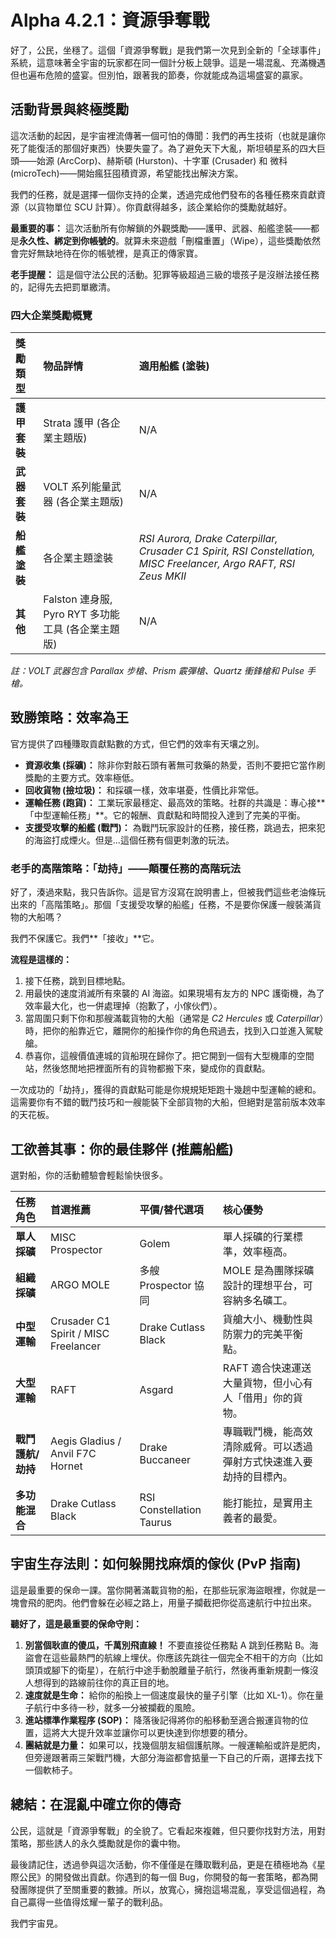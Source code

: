 # Alpha 4.2.1：資源爭奪戰

好了，公民，坐穩了。這個「資源爭奪戰」是我們第一次見到全新的「全球事件」系統，這意味著全宇宙的玩家都在同一個計分板上競爭。這是一場混亂、充滿機遇但也遍布危險的盛宴。但別怕，跟著我的節奏，你就能成為這場盛宴的贏家。

## 活動背景與終極獎勵

這次活動的起因，是宇宙裡流傳著一個可怕的傳聞：我們的再生技術（也就是讓你死了能復活的那個好東西）快要失靈了。為了避免天下大亂，斯坦頓星系的四大巨頭——始源 (ArcCorp)、赫斯頓 (Hurston)、十字軍 (Crusader) 和 微科 (microTech)——開始瘋狂囤積資源，希望能找出解決方案。

我們的任務，就是選擇一個你支持的企業，透過完成他們發布的各種任務來貢獻資源（以貨物單位 SCU 計算）。你貢獻得越多，該企業給你的獎勵就越好。

**最重要的事：** 這次活動所有你解鎖的外觀獎勵——護甲、武器、船艦塗裝——都是**永久性、綁定到你帳號的**。就算未來遊戲「刪檔重置」（Wipe），這些獎勵依然會完好無缺地待在你的帳號裡，是真正的傳家寶。

**老手提醒：** 這是個守法公民的活動。犯罪等級超過三級的壞孩子是沒辦法接任務的，記得先去把罰單繳清。

### 四大企業獎勵概覽

| 獎勵類型     | 物品詳情                                           | 適用船艦 (塗裝)                                                                                                   |
| :----------- | :------------------------------------------------- | :---------------------------------------------------------------------------------------------------------------- |
| **護甲套裝** | Strata 護甲 (各企業主題版)                         | N/A                                                                                                               |
| **武器套裝** | VOLT 系列能量武器 (各企業主題版)                   | N/A                                                                                                               |
| **船艦塗裝** | 各企業主題塗裝                                     | _RSI Aurora, Drake Caterpillar, Crusader C1 Spirit, RSI Constellation, MISC Freelancer, Argo RAFT, RSI Zeus MKII_ |
| **其他**     | Falston 連身服, Pyro RYT 多功能工具 (各企業主題版) | N/A                                                                                                               |

_註：VOLT 武器包含 Parallax 步槍、Prism 霰彈槍、Quartz 衝鋒槍和 Pulse 手槍。_

## 致勝策略：效率為王

官方提供了四種賺取貢獻點數的方式，但它們的效率有天壤之別。

- **資源收集 (採礦)：** 除非你對敲石頭有著無可救藥的熱愛，否則不要把它當作刷獎勵的主要方式。效率極低。
- **回收貨物 (撿垃圾)：** 和採礦一樣，效率堪憂，性價比非常低。
- **運輸任務 (跑貨)：** 工業玩家最穩定、最高效的策略。社群的共識是：專心接**「中型運輸任務」**。它的報酬、貢獻點和時間投入達到了完美的平衡。
- **支援受攻擊的船艦 (戰鬥)：** 為戰鬥玩家設計的任務，接任務，跳過去，把來犯的海盜打成煙火。但是...這個任務有個更刺激的玩法。

### 老手的高階策略：「劫持」——顛覆任務的高階玩法

好了，湊過來點，我只告訴你。這是官方沒寫在說明書上，但被我們這些老油條玩出來的「高階策略」。那個「支援受攻擊的船艦」任務，不是要你保護一艘裝滿貨物的大船嗎？

我們不保護它。我們**「接收」**它。

**流程是這樣的：**

1.  接下任務，跳到目標地點。
2.  用最快的速度消滅所有來襲的 AI 海盜。如果現場有友方的 NPC 護衛機，為了效率最大化，也一併處理掉（抱歉了，小傢伙們）。
3.  當周圍只剩下你和那艘滿載貨物的大船（通常是 _C2 Hercules_ 或 _Caterpillar_）時，把你的船靠近它，離開你的船操作你的角色飛過去，找到入口並進入駕駛艙。
4.  恭喜你，這艘價值連城的貨船現在歸你了。把它開到一個有大型機庫的空間站，然後悠閒地把裡面所有的貨物都搬下來，變成你的貢獻點。

一次成功的「劫持」，獲得的貢獻點可能是你規規矩矩跑十幾趟中型運輸的總和。這需要你有不錯的戰鬥技巧和一艘能裝下全部貨物的大船，但絕對是當前版本效率的天花板。

## 工欲善其事：你的最佳夥伴 (推薦船艦)

選對船，你的活動體驗會輕鬆愉快很多。

| 任務角色          | 首選推薦                             | 平價/替代選項            | 核心優勢                                                             |
| :---------------- | :----------------------------------- | :----------------------- | :------------------------------------------------------------------- |
| **單人採礦**      | MISC Prospector                      | Golem                    | 單人採礦的行業標準，效率極高。                                       |
| **組織採礦**      | ARGO MOLE                            | 多艘 Prospector 協同     | MOLE 是為團隊採礦設計的理想平台，可容納多名礦工。                    |
| **中型運輸**      | Crusader C1 Spirit / MISC Freelancer | Drake Cutlass Black      | 貨艙大小、機動性與防禦力的完美平衡點。                               |
| **大型運輸**      | RAFT                                 | Asgard                   | RAFT 適合快速運送大量貨物，但小心有人「借用」你的貨物。              |
| **戰鬥護航/劫持** | Aegis Gladius / Anvil F7C Hornet     | Drake Buccaneer          | 專職戰鬥機，能高效清除威脅。可以透過彈射方式快速進入要劫持的目標內。 |
| **多功能混合**    | Drake Cutlass Black                  | RSI Constellation Taurus | 能打能拉，是實用主義者的最愛。                                       |

## 宇宙生存法則：如何躲開找麻煩的傢伙 (PvP 指南)

這是最重要的保命一課。當你開著滿載貨物的船，在那些玩家海盜眼裡，你就是一塊會飛的肥肉。他們會躲在必經之路上，用量子攔截把你從高速航行中拉出來。

**聽好了，這是最重要的保命守則：**

1.  **別當個耿直的傻瓜，千萬別飛直線！** 不要直接從任務點 A 跳到任務點 B。海盜會在這些最熱門的航線上埋伏。你應該先跳往一個完全不相干的方向（比如頭頂或腳下的衛星），在航行中途手動脫離量子航行，然後再重新規劃一條沒人想得到的路線前往你的真正目的地。
2.  **速度就是生命：** 給你的船換上一個速度最快的量子引擎（比如 XL-1）。你在量子航行中多待一秒，就多一分被攔截的風險。
3.  **進站標準作業程序 (SOP)：** 降落後記得將你的船移動至適合搬運貨物的位置，這將大大提升效率並讓你可以更快達到你想要的積分。
4.  **團結就是力量：** 如果可以，找幾個朋友組個護航隊。一艘運輸船或許是肥肉，但旁邊跟著兩三架戰鬥機，大部分海盜都會掂量一下自己的斤兩，選擇去找下一個軟柿子。

## 總結：在混亂中確立你的傳奇

公民，這就是「資源爭奪戰」的全貌了。它看起來複雜，但只要你找對方法，用對策略，那些誘人的永久獎勵就是你的囊中物。

最後請記住，透過參與這次活動，你不僅僅是在賺取戰利品，更是在積極地為《星際公民》的開發做出貢獻。你遇到的每一個 Bug，你開發的每一套策略，都為開發團隊提供了至關重要的數據。所以，放寬心，擁抱這場混亂，享受這個過程，為自己贏得一些值得炫耀一輩子的戰利品。

我們宇宙見。
